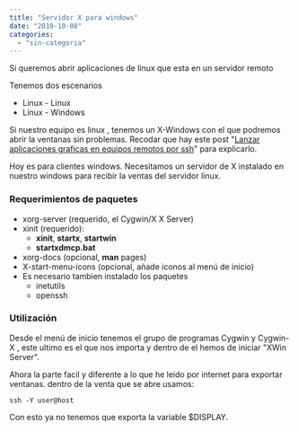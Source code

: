 ```yaml
---
title: "Servidor X para windows"
date: "2010-10-08"
categories: 
  - "sin-categoria"
---
```


Si queremos abrir aplicaciones de linux que esta en un servidor remoto

Tenemos dos escenarios

- Linux - Linux
- Linux - Windows

Si nuestro equipo es linux , tenemos un X-Windows con el que podremos abrir la ventanas sin problemas. Recodar que hay este post "[Lanzar aplicaciones graficas en equipos remotos por ssh](https://luispuente.net/2008/03/lanzar-aplicaciones-graficas-en-equipos-remotos-por-ssh/)" para explicarlo.

Hoy es para clientes windows. Necesitamos un servidor de X instalado en nuestro windows para recibir la ventas del servidor linux.

### Requerimientos de paquetes

- xorg-server (requerido, el Cygwin/X X Server)
- xinit (requerido):
    - **xinit**, **startx**, **startwin**
    - **startxdmcp.bat**
- xorg-docs (opcional, **man** pages)
- X-start-menu-icons (opcional, añade iconos al menú de inicio)
- Es necesario tambien instalado los paquetes
    - inetutils
    - openssh

### Utilización

Desde el menú de inicio tenemos el grupo de programas Cygwin y Cygwin-X , este ultimo es el que nos importa y dentro de el hemos de iniciar "XWin Server".

Ahora la parte facil y diferente a lo que he leido por internet para exportar ventanas. dentro de la venta que se abre usamos:

`ssh -Y user@host`

Con esto ya no tenemos que exporta la variable $DISPLAY.
